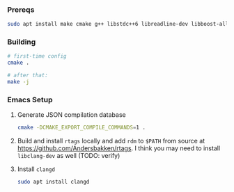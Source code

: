 
### Prereqs

```bash
sudo apt install make cmake g++ libstdc++6 libreadline-dev libboost-all-dev
```

### Building

```bash
# first-time config
cmake .

# after that:
make -j
```

### Emacs Setup

1. Generate JSON compilation database

   ```bash
   cmake -DCMAKE_EXPORT_COMPILE_COMMANDS=1 .
   ```

1. Build and install `rtags` locally and add `rdm` to `$PATH` from source at https://github.com/Andersbakken/rtags. I
   think you may need to install `libclang-dev` as well (TODO: verify)

1. Install `clangd`

   ```bash
   sudo apt install clangd
   ```
